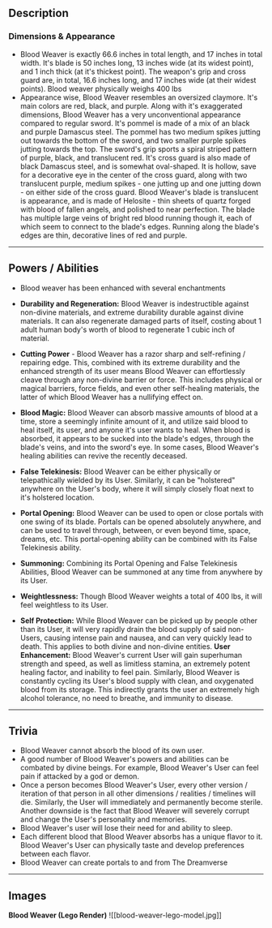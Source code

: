 ## Description

### Dimensions & Appearance
- Blood Weaver is exactly 66.6 inches in total length, and 17 inches in total width. It's blade is 50 inches long, 13 inches wide (at its widest point), and 1 inch thick (at it's thickest point). The weapon's grip and cross guard are, in total, 16.6 inches long, and 17 inches wide (at their widest points). Blood weaver physically weighs 400 lbs
- Appearance wise, Blood Weaver resembles an oversized claymore. It's main colors are red, black, and purple. Along with it's exaggerated dimensions, Blood Weaver has a very unconventional appearance compared to regular sword. It's pommel is made of a mix of an black and purple Damascus steel. The pommel has two medium spikes jutting out towards the bottom of the sword, and two smaller purple spikes jutting towards the top. The sword's grip sports a spiral striped pattern of purple, black, and translucent red. It's cross guard is also made of black Damascus steel, and is somewhat oval-shaped. It is hollow, save for a decorative eye in the center of the cross guard, along with two translucent purple, medium spikes - one jutting up and one jutting down - on either side of the cross guard. Blood Weaver's blade is translucent is appearance, and is made of Helosite - thin sheets of quartz forged with blood of fallen angels, and polished to near perfection. The blade has multiple large veins of bright red blood running though it, each of which seem to connect to the blade's edges. Running along the blade's edges are thin, decorative lines of red and purple.

* * *

## Powers / Abilities
- Blood weaver has been enhanced with several enchantments

- **Durability and Regeneration:** Blood Weaver is indestructible against non-divine materials, and extreme durability durable against divine materials. It can also regenerate damaged parts of itself, costing about 1 adult human body's worth of blood to regenerate 1 cubic inch of material.
- **Cutting Power** - Blood Weaver has a razor sharp and self-refining / repairing edge. This, combined with its extreme durability and the enhanced strength of its user means Blood Weaver can effortlessly cleave through any non-divine barrier or force. This includes physical or magical barriers, force fields, and even other self-healing materials, the latter of which Blood Weaver has a nullifying effect on.
- **Blood Magic:** Blood Weaver can absorb massive amounts of blood at a time, store a seemingly infinite amount of it, and utilize said blood to heal itself, its user, and anyone it's user wants to heal. When blood is absorbed, it appears to be sucked into the blade's edges, through the blade's veins, and into the sword's eye. In some cases, Blood Weaver's healing abilities can revive the recently deceased. 
- **False Telekinesis:** Blood Weaver can be either physically or telepathically wielded by its User. Similarly, it can be "holstered" anywhere on the User's body, where it will simply closely float next to it's holstered location.
- **Portal Opening:** Blood Weaver can be used to open or close portals with one swing of its blade. Portals can be opened absolutely anywhere, and can be used to travel through, between, or even beyond time, space, dreams, etc. This portal-opening ability can be combined with its False Telekinesis ability.
- **Summoning:** Combining its Portal Opening and False Telekinesis Abilities, Blood Weaver can be summoned at any time from anywhere by its User.
- **Weightlessness:** Though Blood Weaver weights a total of 400 lbs, it will feel weightless to its User.
- **Self Protection:** While Blood Weaver can be picked up by people other than its User, it will very rapidly drain the blood supply of said non-Users, causing intense pain and nausea, and can very quickly lead to death. This applies to both divine and non-divine entities.
    **User Enhancement:** Blood Weaver's current User will gain superhuman strength and speed, as well as limitless stamina, an extremely potent healing factor, and inability to feel pain. Similarly, Blood Weaver is constantly cycling its User's blood supply with clean, and oxygenated blood from its storage. This indirectly grants the user an extremely high alcohol tolerance, no need to breathe, and immunity to disease.

* * *

## Trivia

- Blood Weaver cannot absorb the blood of its own user.
- A good number of Blood Weaver's powers and abilities can be combated by divine beings. For example, Blood Weaver's User can feel pain if attacked by a god or demon.
- Once a person becomes Blood Weaver's User, every other version / iteration of that person in all other dimensions / realities / timelines will die. Similarly, the User will immediately and permanently become sterile. Another downside is the fact that Blood Weaver will severely corrupt and change the User's personality and memories.
- Blood Weaver's user will lose their need for and ability to sleep.
- Each different blood that Blood Weaver absorbs has a unique flavor to it. Blood Weaver's User can physically taste and develop preferences between each flavor.
- Blood Weaver can create portals to and from The Dreamverse
***
## Images

**Blood Weaver (Lego Render)**
![[blood-weaver-lego-model.jpg]]